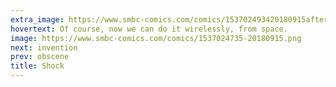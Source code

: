 ```yaml
---
extra_image: https://www.smbc-comics.com/comics/153702493420180915after.png
hovertext: Of course, now we can do it wirelessly, from space.
image: https://www.smbc-comics.com/comics/1537024735-20180915.png
next: invention
prev: obscene
title: Shock
---
```


